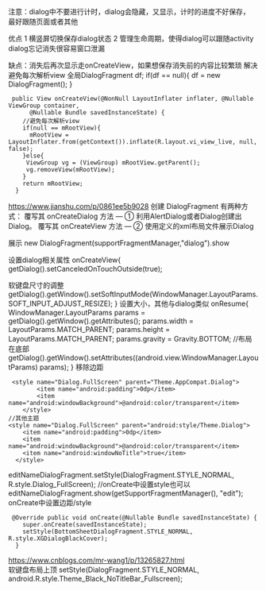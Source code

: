 
注意：dialog中不要进行计时，dialog会隐藏，又显示，计时的进度不好保存，
最好跟随页面或者其他


优点 
1 横竖屏切换保存dialog状态
2 管理生命周期，使得dialog可以跟随activity   dialog忘记消失很容易窗口泄漏


缺点：消失后再次显示走onCreateView，如果想保存消失前的内容比较繁琐
解决 避免每次解析view
全局DialogFragment df;
if(df == null){
  df = new DialogFragment();
}
```
 public View onCreateView(@NonNull LayoutInflater inflater, @Nullable ViewGroup container,
      @Nullable Bundle savedInstanceState) {
    //避免每次解析view 
    if(null == mRootView){
      mRootView = LayoutInflater.from(getContext()).inflate(R.layout.vi_view_live, null, false);
    }else{
     ViewGroup vg = (ViewGroup) mRootView.getParent();
     vg.removeView(mRootView);
    }
    return mRootView;
  }
```

https://www.jianshu.com/p/0861ee5b9028
创建 DialogFragment 有两种方式：
覆写其 onCreateDialog 方法 — ① 利用AlertDialog或者Dialog创建出Dialog。
覆写其 onCreateView 方法 — ② 使用定义的xml布局文件展示Dialog


展示
new DialogFragment(supportFragmentManager,"dialog").show

设置dialog相关属性
onCreateView{
getDialog().setCanceledOnTouchOutside(true);

软键盘尺寸的调整
getDialog().getWindow().setSoftInputMode(WindowManager.LayoutParams.SOFT_INPUT_ADJUST_RESIZE);
}
设置大小，其他与dialog类似
onResume{
WindowManager.LayoutParams params = getDialog().getWindow().getAttributes();
params.width = LayoutParams.MATCH_PARENT;
params.height = LayoutParams.MATCH_PARENT;
params.gravity = Gravity.BOTTOM; //布局在底部
getDialog().getWindow().setAttributes((android.view.WindowManager.LayoutParams) params);
}
移除边距
```
 <style name="Dialog.FullScreen" parent="Theme.AppCompat.Dialog">
        <item name="android:padding">0dp</item>
        <item name="android:windowBackground">@android:color/transparent</item>
    </style>
//其他主题
<style name="Dialog.FullScreen" parent="android:style/Theme.Dialog">
    <item name="android:padding">0dp</item>
    <item name="android:windowBackground">@android:color/transparent</item>
    <item name="android:windowNoTitle">true</item>
  </style>    
```
editNameDialogFragment.setStyle(DialogFragment.STYLE_NORMAL, R.style.Dialog_FullScreen); //onCreate中设置style也可以
editNameDialogFragment.show(getSupportFragmentManager(), "edit");
onCreate中设置边距/style
```
 @Override public void onCreate(@Nullable Bundle savedInstanceState) {
    super.onCreate(savedInstanceState);
    setStyle(BottomSheetDialogFragment.STYLE_NORMAL, R.style.XGDialogBlackCover);
  }
```

https://www.cnblogs.com/mr-wang1/p/13265827.html   
软键盘布局上顶
setStyle(DialogFragment.STYLE_NORMAL, android.R.style.Theme_Black_NoTitleBar_Fullscreen);